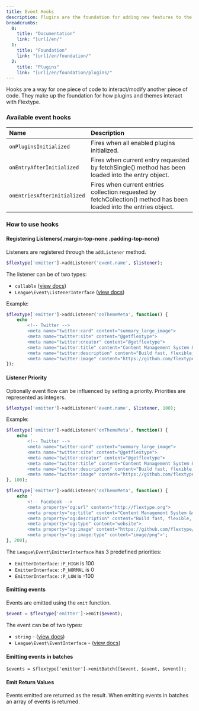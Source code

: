 ```yaml
---
title: Event Hooks
description: Plugins are the foundation for adding new features to the Flextype by extending it. Each Flextype plugin is an additional piece of software that can be easily installed to extend the functionality of Flextype core.
breadcrumbs:
  0:
    title: "Documentation"
    link: "[url]/en/"
  1:
    title: "Foundation"
    link: "[url]/en/foundation/"
  2:
    title: "Plugins"
    link: "[url]/en/foundation/plugins/"
---
```


Hooks are a way for one piece of code to interact/modify another piece of code. They make up the foundation for how plugins and themes interact with Flextype.

### Available event hooks

| Name | Description |
| :------------- | :------------- |
| `onPluginsInitialized` | Fires when all enabled plugins initialized. |
| `onEntryAfterInitialized` | Fires when current entry requested by fetchSingle() method has been loaded into the entry object. |
| `onEntriesAfterInitialized` | Fires when current entries collection requested by fetchCollection() method has been loaded into the entries object. |


### How to use hooks

#### Registering Listeners{.margin-top-none .padding-top-none}

Listeners are registered through the `addListener` method.

```php
$flextype['emitter']->addListener('event.name', $listener);
```

The listener can be of two types:
* `callable` (<a href="https://event.thephpleague.com/2.0/listeners/callables/">view docs</a>)
* `League\Event\ListenerInterface` (<a href="https://event.thephpleague.com/2.0/listeners/classes/">view docs</a>)

Example:
```php
$flextype['emitter']->addListener('onThemeMeta', function() {
    echo '
        <!-- Twitter -->
        <meta name="twitter:card" content="summary_large_image">
        <meta name="twitter:site" content="@getflextype">
        <meta name="twitter:creator" content="@getflextype">
        <meta name="twitter:title" content="Content Management System &mdash; Flextype">
        <meta name="twitter:description" content="Build fast, flexible, easier to manage websites with Flextype.">
        <meta name="twitter:image" content="https://github.com/flextype/flextype/raw/dev/site/plugins/admin/preview.png">';
});
```

#### Listener Priority

Optionally event flow can be influenced by setting a priority. Priorities are represented as integers.

```php
$flextype['emitter']->addListener('event.name', $listener, 100);
```

Example:
```php
$flextype['emitter']->addListener('onThemeMeta', function() {
    echo '
        <!-- Twitter -->
        <meta name="twitter:card" content="summary_large_image">
        <meta name="twitter:site" content="@getflextype">
        <meta name="twitter:creator" content="@getflextype">
        <meta name="twitter:title" content="Content Management System &mdash; Flextype">
        <meta name="twitter:description" content="Build fast, flexible, easier to manage websites with Flextype.">
        <meta name="twitter:image" content="https://github.com/flextype/flextype/raw/dev/site/plugins/admin/preview.png">';
}, 100);

$flextype['emitter']->addListener('onThemeMeta', function() {
    echo '
        <!-- Facebook -->
        <meta property="og:url" content="http://flextype.org">
        <meta property="og:title" content="Content Management System &mdash; Flextype">
        <meta property="og:description" content="Build fast, flexible, easier to manage websites with Flextype.">
        <meta property="og:type" content="website">
        <meta property="og:image" content="https://github.com/flextype/flextype/raw/dev/site/plugins/admin/preview.png">
        <meta property="og:image:type" content="image/png">';
}, 200);
```

The `League\Event\EmitterInterface` has 3 predefined priorities:

* `EmitterInterface::P_HIGH` is 100
* `EmitterInterface::P_NORMAL` is 0
* `EmitterInterface::P_LOW` is -100

#### Emitting events

Events are emitted using the `emit` function.

```php
$event = $flextype['emitter']->emit($event);
```

The event can be of two types:

* `string` - (<a href="https://event.thephpleague.com/2.0/events/named/">view docs</a>)
* `League\Event\EventInterface` - (<a href="https://event.thephpleague.com/2.0/events/classes/">view docs</a>)

#### Emitting events in batches

```
$events = $flextype['emitter']->emitBatch([$event, $event, $event]);
```

#### Emit Return Values

Events emitted are returned as the result. When emitting events in batches an array of events is returned.
